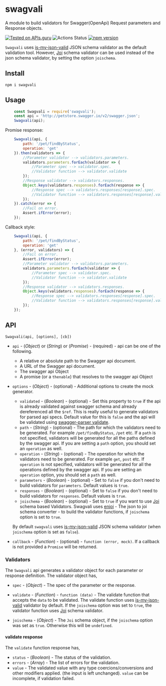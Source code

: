 # swagvali
A module to build validators for Swagger(OpenApi) Request parameters and Response objects.

[![Tested on APIs.guru](http://api.apis.guru/badges/tested_on.svg)](https://APIs.guru)
![Actions Status](https://wdp9fww0r9.execute-api.us-west-2.amazonaws.com/production/badge/iamjoeker/swagvali)
[![npm version](https://badge.fury.io/js/%40iamjoeker%2Fswagvali.svg)](https://badge.fury.io/js/%40iamjoeker%2Fswagvali)


`Swagvali` uses [is-my-json-valid](https://github.com/mafintosh/is-my-json-valid) JSON schema validator as the default validation tool. However, [Joi](https://github.com/hapijs/joi) schema validator can be used instead of the json schema validator, by setting the option `joischema`.

## Install

```
npm i swagvali
```

## Usage

```javascript
    const Swagvali = require('swagvali');
    const api = 'http://petstore.swagger.io/v2/swagger.json';
    Swagvali(api);
```

Promise response:

```javascript
    Swagvali(api, {
        path: '/pet/findByStatus',
        operation: 'get'
    }).then(validators => {
        //Parameter validator --> validators.parameters.
        validators.parameters.forEach(validator => {
            //Parameter spec --> validator.spec.
            //Validator function --> validator.validate
        });
        //Response validator --> validators.responses.
        Object.keys(validators.responses).forEach(response => {
            //Response spec --> validators.responses[response].spec.
            //Validator function --> validators.responses[response].validate
        });
    }).catch(error => {
        //Fail on error.
        Assert.ifError(error);
    });
```

Callback style:

```javascript
    Swagvali(api, {
        path: '/pet/findByStatus',
        operation: 'get'
    }, (error, validators) => {
        //Fail on error.
        Assert.ifError(error);
        //Parameter validator --> validators.parameters.
        validators.parameters.forEach(validator => {
            //Parameter spec --> validator.spec.
            //Validator function --> validator.validate
        });
        //Response validator --> validators.responses.
        Object.keys(validators.responses).forEach(response => {
            //Response spec --> validators.responses[response].spec.
            //Validator function --> validators.responses[response].validate
        });
    });
```

## API

`Swagvali(api, [options], [cb])`

* `api` - (*Object*) or (*String*) or (*Promise*) - (required) - api can be one of the following.
    - A relative or absolute path to the Swagger api document.
    - A URL of the Swagger api document.
    - The swagger api Object
    - A promise (or a `thenable`) that resolves to the swagger api Object

* `options` - (*Object*) - (optional) - Additional options to create the mock generator.
    - `validated` -  (*Boolean*) - (optional) - Set this property to `true` if the api is already validated against swagger schema and already dereferenced all the `$ref`. This is really useful to generate validators for parsed api specs. Default value for this is `false` and the api will be validated using [swagger-parser validate](https://github.com/BigstickCarpet/swagger-parser/blob/master/docs/swagger-parser.md#validateapi-options-callback).
    - `path` - (*String*) - (optional) - The path for which the validators need to be generated. For example `/pet/findByStatus`, `/pet` etc. If a `path` is not specified, validators will be generated for all the paths defined by the swagger api. If you are setting a `path` option, you should set an `operation` as well.
    - `operation` - (*String*) - (optional) - The operation for which the validators need to be generated. For example `get`, `post` etc. If `operation` is not specified, validators will be generated for all the operations defined by the swagger api. If you are setting an `operation` option, you should set a `path` as well.
    - `parameters` - (*Boolean*) - (optional) - Set to `false` if you don't need to build validators for `parameters`. Default values is `true`.
    - `responses` - (*Boolean*) - (optional) - Set to `false` if you don't need to build validators for `responses`. Default values is `true`.
    - `joischema` - (*Boolean*) - (optional) - Set to `true` if you want to use [Joi](https://github.com/hapijs/joi) schema based Validators. Swagvali uses [enjoi](https://github.com/tlivings/enjoi) - The json to joi schema converter - to build the validator functions, if `joischema` option is set to `true`.

    By default `swagvali` uses [is-my-json-valid](https://github.com/mafintosh/is-my-json-valid) JSON schema validator (when `joischema` option is set as `false`).

* `callback` -  (*Function*) - (optional) - `function (error, mock)`. If a callback is not provided a `Promise` will be returned.

### Validators

The `Swagvali` api generates a validator object for each parameter or response definition. The validator object has,

- `spec` - (*Object*) - The spec of the parameter or the response.

- `validate` - (*Function*) - `function (data)` - The validate function that accepts the `data` to be validated. The validate function uses [is-my-json-valid](https://github.com/mafintosh/is-my-json-valid) validator by default. If the `joischema` option was set to `true`, the validator function uses [Joi](https://github.com/hapijs/joi) schema validator.

- `joischema` - (*Object*) - The `Joi` schema object, if the `joischema` option was set as `true`. Otherwise this will be `undefined`.

#### validate response

The `validate` function response has,

- `status` - (*Boolean*) - The status of the validation.
- `errors` - (*Array*) - The list of errors for the validation.
- `value` - The validated value with any type coercions/conversions and other modifiers applied. (the input is left unchanged). `value` can be incomplete, if validation failed.
